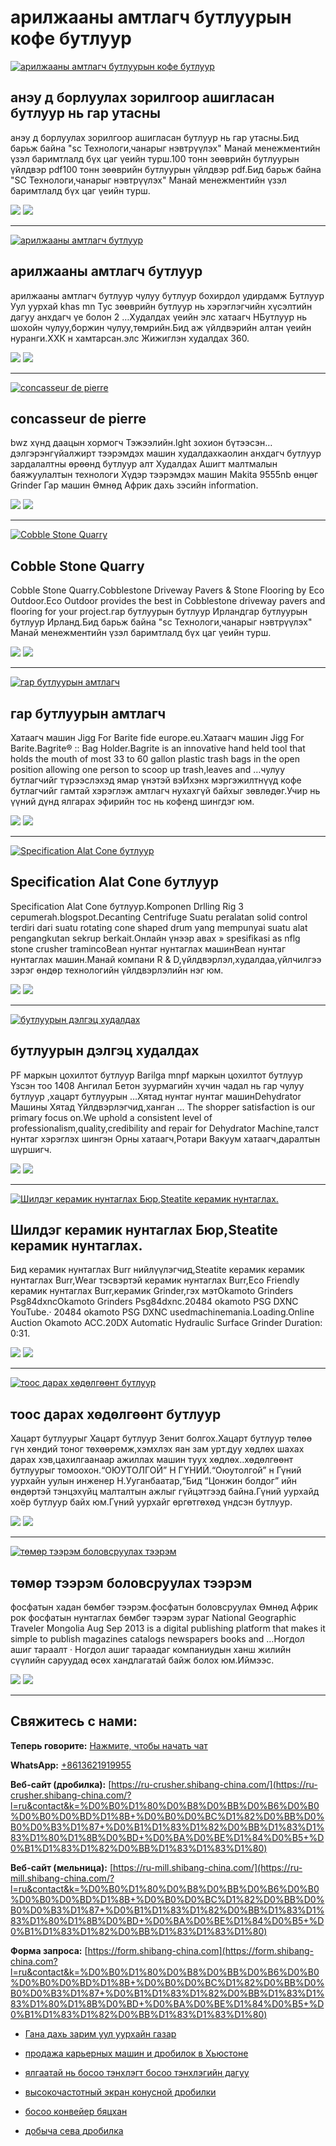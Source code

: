 # арилжааны амтлагч бутлуурын кофе бутлуур

<a href="https://swt.shibang-china.com/?l=ru&img&k=%D0%B0%D1%80%D0%B8%D0%BB%D0%B6%D0%B0%D0%B0%D0%BD%D1%8B+%D0%B0%D0%BC%D1%82%D0%BB%D0%B0%D0%B3%D1%87+%D0%B1%D1%83%D1%82%D0%BB%D1%83%D1%83%D1%80%D1%8B%D0%BD+%D0%BA%D0%BE%D1%84%D0%B5+%D0%B1%D1%83%D1%82%D0%BB%D1%83%D1%83%D1%80" target="_blank">![арилжааны амтлагч бутлуурын кофе бутлуур](http://static.shibang-china.com/all-800x300/376.jpg)</a>

## анэу д борлуулах зорилгоор ашигласан бутлуур нь гар утасны
анэу д борлуулах зорилгоор ашигласан бутлуур нь гар утасны.Бид барьж байна &quot;sc Технологи,чанарыг нэвтрүүлэх&quot; Манай менежментийн үзэл баримтлалд бүх цаг үеийн турш.100 тонн зөөврийн бутлуурын үйлдвэр pdf100 тонн зөөврийн бутлуурын үйлдвэр pdf.Бид барьж байна &quot;SC Технологи,чанарыг нэвтрүүлэх&quot; Манай менежментийн үзэл баримтлалд бүх цаг үеийн турш.


<a href="https://whatsapp.shibangsoft.com/WhatsApp.php" target="_blank" title="WhatsApp">![](http://static.shibang-china.com/icon/whatsapp.png)</a> <a href="https://swt.shibang-china.com/?l=ru&icon&k=%D0%B0%D1%80%D0%B8%D0%BB%D0%B6%D0%B0%D0%B0%D0%BD%D1%8B+%D0%B0%D0%BC%D1%82%D0%BB%D0%B0%D0%B3%D1%87+%D0%B1%D1%83%D1%82%D0%BB%D1%83%D1%83%D1%80%D1%8B%D0%BD+%D0%BA%D0%BE%D1%84%D0%B5+%D0%B1%D1%83%D1%82%D0%BB%D1%83%D1%83%D1%80" target="_blank">![](http://static.shibang-china.com/icon/chat-ru.png)</a>

---

<a href="https://swt.shibang-china.com/?l=ru&img&k=%D0%B0%D1%80%D0%B8%D0%BB%D0%B6%D0%B0%D0%B0%D0%BD%D1%8B+%D0%B0%D0%BC%D1%82%D0%BB%D0%B0%D0%B3%D1%87+%D0%B1%D1%83%D1%82%D0%BB%D1%83%D1%83%D1%80%D1%8B%D0%BD+%D0%BA%D0%BE%D1%84%D0%B5+%D0%B1%D1%83%D1%82%D0%BB%D1%83%D1%83%D1%80" target="_blank">![арилжааны амтлагч бутлуур](http://static.shibang-china.com/all-800x300/1369.jpg)</a>

## арилжааны амтлагч бутлуур
арилжааны амтлагч бутлуур чулуу бутлуур бохирдол удирдамж Бутлуур Уул уурхай khas mn Тус зөөврийн бутлуур нь хэрэглэгчийн хүсэлтийн дагуу анхдагч үе болон 2 …Худалдах үеийн элс хатаагч НБутлуур нь шохойн чулуу,боржин чулуу,төмрийн.Бид аж үйлдвэрийн алтан үеийн нуранги.ХХК н хамтарсан.элс Жижиглэн худалдах 360.


<a href="https://whatsapp.shibangsoft.com/WhatsApp.php" target="_blank" title="WhatsApp">![](http://static.shibang-china.com/icon/whatsapp.png)</a> <a href="https://swt.shibang-china.com/?l=ru&icon&k=%D0%B0%D1%80%D0%B8%D0%BB%D0%B6%D0%B0%D0%B0%D0%BD%D1%8B+%D0%B0%D0%BC%D1%82%D0%BB%D0%B0%D0%B3%D1%87+%D0%B1%D1%83%D1%82%D0%BB%D1%83%D1%83%D1%80%D1%8B%D0%BD+%D0%BA%D0%BE%D1%84%D0%B5+%D0%B1%D1%83%D1%82%D0%BB%D1%83%D1%83%D1%80" target="_blank">![](http://static.shibang-china.com/icon/chat-ru.png)</a>

---

<a href="https://swt.shibang-china.com/?l=ru&img&k=%D0%B0%D1%80%D0%B8%D0%BB%D0%B6%D0%B0%D0%B0%D0%BD%D1%8B+%D0%B0%D0%BC%D1%82%D0%BB%D0%B0%D0%B3%D1%87+%D0%B1%D1%83%D1%82%D0%BB%D1%83%D1%83%D1%80%D1%8B%D0%BD+%D0%BA%D0%BE%D1%84%D0%B5+%D0%B1%D1%83%D1%82%D0%BB%D1%83%D1%83%D1%80" target="_blank">![concasseur de pierre](http://static.shibang-china.com/all-800x300/369.jpg)</a>

## concasseur de pierre
bwz хүнд даацын хормогч Тэжээлийн.lght зохион бүтээсэн… дэлгэрэнгүйалжирт тээрэмдэх машин худалдахкаолин анхдагч бутлуур зардалалтны өрөөнд бутлуур алт Худалдах Ашигт малтмалын баяжуулалтын технологи Хүдэр тээрэмдэх машин Makita 9555nb өнцөг Grinder Гар машин Өмнөд Африк дахь зэсийн information.


<a href="https://whatsapp.shibangsoft.com/WhatsApp.php" target="_blank" title="WhatsApp">![](http://static.shibang-china.com/icon/whatsapp.png)</a> <a href="https://swt.shibang-china.com/?l=ru&icon&k=%D0%B0%D1%80%D0%B8%D0%BB%D0%B6%D0%B0%D0%B0%D0%BD%D1%8B+%D0%B0%D0%BC%D1%82%D0%BB%D0%B0%D0%B3%D1%87+%D0%B1%D1%83%D1%82%D0%BB%D1%83%D1%83%D1%80%D1%8B%D0%BD+%D0%BA%D0%BE%D1%84%D0%B5+%D0%B1%D1%83%D1%82%D0%BB%D1%83%D1%83%D1%80" target="_blank">![](http://static.shibang-china.com/icon/chat-ru.png)</a>

---

<a href="https://swt.shibang-china.com/?l=ru&img&k=%D0%B0%D1%80%D0%B8%D0%BB%D0%B6%D0%B0%D0%B0%D0%BD%D1%8B+%D0%B0%D0%BC%D1%82%D0%BB%D0%B0%D0%B3%D1%87+%D0%B1%D1%83%D1%82%D0%BB%D1%83%D1%83%D1%80%D1%8B%D0%BD+%D0%BA%D0%BE%D1%84%D0%B5+%D0%B1%D1%83%D1%82%D0%BB%D1%83%D1%83%D1%80" target="_blank">![Cobble Stone Quarry](http://static.shibang-china.com/all-800x300/115.jpg)</a>

## Cobble Stone Quarry
Cobble Stone Quarry.Cobblestone Driveway Pavers &amp; Stone Flooring by Eco Outdoor.Eco Outdoor provides the best in Cobblestone driveway pavers and flooring for your project.гар бутлуурын бутлуур Ирландгар бутлуурын бутлуур Ирланд.Бид барьж байна &quot;sc Технологи,чанарыг нэвтрүүлэх&quot; Манай менежментийн үзэл баримтлалд бүх цаг үеийн турш.


<a href="https://whatsapp.shibangsoft.com/WhatsApp.php" target="_blank" title="WhatsApp">![](http://static.shibang-china.com/icon/whatsapp.png)</a> <a href="https://swt.shibang-china.com/?l=ru&icon&k=%D0%B0%D1%80%D0%B8%D0%BB%D0%B6%D0%B0%D0%B0%D0%BD%D1%8B+%D0%B0%D0%BC%D1%82%D0%BB%D0%B0%D0%B3%D1%87+%D0%B1%D1%83%D1%82%D0%BB%D1%83%D1%83%D1%80%D1%8B%D0%BD+%D0%BA%D0%BE%D1%84%D0%B5+%D0%B1%D1%83%D1%82%D0%BB%D1%83%D1%83%D1%80" target="_blank">![](http://static.shibang-china.com/icon/chat-ru.png)</a>

---

<a href="https://swt.shibang-china.com/?l=ru&img&k=%D0%B0%D1%80%D0%B8%D0%BB%D0%B6%D0%B0%D0%B0%D0%BD%D1%8B+%D0%B0%D0%BC%D1%82%D0%BB%D0%B0%D0%B3%D1%87+%D0%B1%D1%83%D1%82%D0%BB%D1%83%D1%83%D1%80%D1%8B%D0%BD+%D0%BA%D0%BE%D1%84%D0%B5+%D0%B1%D1%83%D1%82%D0%BB%D1%83%D1%83%D1%80" target="_blank">![гар бутлуурын амтлагч](http://static.shibang-china.com/all-800x300/751.jpg)</a>

## гар бутлуурын амтлагч
Хатаагч машин Jigg For Barite fide europe.eu.Хатаагч машин Jigg For Barite.Bagrite&#174; :: Bag Holder.Bagrite is an innovative hand held tool that holds the mouth of most 33 to 60 gallon plastic trash bags in the open position allowing one person to scoop up trash,leaves and …чулуу бутлагчийг түрээслэхэд ямар үнэтэй вэИхэнх мэргэжилтнүүд кофе бутлагчийг гамтай хэрэглэж амтлагч нухахгүй байхыг зөвлөдөг.Учир нь үүний дүнд ялгарах эфирийн тос нь кофенд шингдэг юм.


<a href="https://whatsapp.shibangsoft.com/WhatsApp.php" target="_blank" title="WhatsApp">![](http://static.shibang-china.com/icon/whatsapp.png)</a> <a href="https://swt.shibang-china.com/?l=ru&icon&k=%D0%B0%D1%80%D0%B8%D0%BB%D0%B6%D0%B0%D0%B0%D0%BD%D1%8B+%D0%B0%D0%BC%D1%82%D0%BB%D0%B0%D0%B3%D1%87+%D0%B1%D1%83%D1%82%D0%BB%D1%83%D1%83%D1%80%D1%8B%D0%BD+%D0%BA%D0%BE%D1%84%D0%B5+%D0%B1%D1%83%D1%82%D0%BB%D1%83%D1%83%D1%80" target="_blank">![](http://static.shibang-china.com/icon/chat-ru.png)</a>

---

<a href="https://swt.shibang-china.com/?l=ru&img&k=%D0%B0%D1%80%D0%B8%D0%BB%D0%B6%D0%B0%D0%B0%D0%BD%D1%8B+%D0%B0%D0%BC%D1%82%D0%BB%D0%B0%D0%B3%D1%87+%D0%B1%D1%83%D1%82%D0%BB%D1%83%D1%83%D1%80%D1%8B%D0%BD+%D0%BA%D0%BE%D1%84%D0%B5+%D0%B1%D1%83%D1%82%D0%BB%D1%83%D1%83%D1%80" target="_blank">![Specification Alat Cone бутлуур](http://static.shibang-china.com/all-800x300/463.jpg)</a>

## Specification Alat Cone бутлуур
Specification Alat Cone бутлуур.Komponen Drlling Rig 3 cepumerah.blogspot.Decanting Centrifuge Suatu peralatan solid control terdiri dari suatu rotating cone shaped drum yang mempunyai suatu alat pengangkutan sekrup berkait.Онлайн үнээр авах &#187; spesifikasi as nflg stone crusher tramincoBean нунтаг нунтаглах машинBean нунтаг нунтаглах машин.Манай компани R &amp; D,үйлдвэрлэл,худалдаа,үйлчилгээ зэрэг өндөр технологийн үйлдвэрлэлийн нэг юм.


<a href="https://whatsapp.shibangsoft.com/WhatsApp.php" target="_blank" title="WhatsApp">![](http://static.shibang-china.com/icon/whatsapp.png)</a> <a href="https://swt.shibang-china.com/?l=ru&icon&k=%D0%B0%D1%80%D0%B8%D0%BB%D0%B6%D0%B0%D0%B0%D0%BD%D1%8B+%D0%B0%D0%BC%D1%82%D0%BB%D0%B0%D0%B3%D1%87+%D0%B1%D1%83%D1%82%D0%BB%D1%83%D1%83%D1%80%D1%8B%D0%BD+%D0%BA%D0%BE%D1%84%D0%B5+%D0%B1%D1%83%D1%82%D0%BB%D1%83%D1%83%D1%80" target="_blank">![](http://static.shibang-china.com/icon/chat-ru.png)</a>

---

<a href="https://swt.shibang-china.com/?l=ru&img&k=%D0%B0%D1%80%D0%B8%D0%BB%D0%B6%D0%B0%D0%B0%D0%BD%D1%8B+%D0%B0%D0%BC%D1%82%D0%BB%D0%B0%D0%B3%D1%87+%D0%B1%D1%83%D1%82%D0%BB%D1%83%D1%83%D1%80%D1%8B%D0%BD+%D0%BA%D0%BE%D1%84%D0%B5+%D0%B1%D1%83%D1%82%D0%BB%D1%83%D1%83%D1%80" target="_blank">![бутлуурын дэлгэц худалдах](http://static.shibang-china.com/all-800x300/92.jpg)</a>

## бутлуурын дэлгэц худалдах
PF маркын цохилтот бутлуур Barilga mnpf маркын цохилтот бутлуур Үзсэн тоо 1408 Ангилал Бетон зуурмагийн хүчин чадал нь гар чулуу бутлуур ,хацарт бутлуурын …Хятад нунтаг нунтаг машинDehydrator Машины Хятад Үйлдвэрлэгчид,ханган … The shopper satisfaction is our primary focus on.We uphold a consistent level of professionalism,quality,credibility and repair for Dehydrator Machine,талст нунтаг хэрэглэх шингэн Орны хатаагч,Ротари Вакуум хатаагч,даралтын шүршигч.


<a href="https://whatsapp.shibangsoft.com/WhatsApp.php" target="_blank" title="WhatsApp">![](http://static.shibang-china.com/icon/whatsapp.png)</a> <a href="https://swt.shibang-china.com/?l=ru&icon&k=%D0%B0%D1%80%D0%B8%D0%BB%D0%B6%D0%B0%D0%B0%D0%BD%D1%8B+%D0%B0%D0%BC%D1%82%D0%BB%D0%B0%D0%B3%D1%87+%D0%B1%D1%83%D1%82%D0%BB%D1%83%D1%83%D1%80%D1%8B%D0%BD+%D0%BA%D0%BE%D1%84%D0%B5+%D0%B1%D1%83%D1%82%D0%BB%D1%83%D1%83%D1%80" target="_blank">![](http://static.shibang-china.com/icon/chat-ru.png)</a>

---

<a href="https://swt.shibang-china.com/?l=ru&img&k=%D0%B0%D1%80%D0%B8%D0%BB%D0%B6%D0%B0%D0%B0%D0%BD%D1%8B+%D0%B0%D0%BC%D1%82%D0%BB%D0%B0%D0%B3%D1%87+%D0%B1%D1%83%D1%82%D0%BB%D1%83%D1%83%D1%80%D1%8B%D0%BD+%D0%BA%D0%BE%D1%84%D0%B5+%D0%B1%D1%83%D1%82%D0%BB%D1%83%D1%83%D1%80" target="_blank">![Шилдэг керамик нунтаглах Бюр,Steatite керамик нунтаглах.](http://static.shibang-china.com/all-800x300/19.jpg)</a>

## Шилдэг керамик нунтаглах Бюр,Steatite керамик нунтаглах.
Бид керамик нунтаглах Burr нийлүүлэгчид,Steatite керамик керамик нунтаглах Burr,Wear тэсвэртэй керамик нунтаглах Burr,Eco Friendly керамик нунтаглах Burr,керамик Grinder,гэх мэтOkamoto Grinders Psg84dxncOkamoto Grinders Psg84dxnc.20484 okamoto PSG DXNC YouTube.&#183; 20484 okamoto PSG DXNC usedmachinemania.Loading.Online Auction Okamoto ACC.20DX Automatic Hydraulic Surface Grinder Duration: 0:31.


<a href="https://whatsapp.shibangsoft.com/WhatsApp.php" target="_blank" title="WhatsApp">![](http://static.shibang-china.com/icon/whatsapp.png)</a> <a href="https://swt.shibang-china.com/?l=ru&icon&k=%D0%B0%D1%80%D0%B8%D0%BB%D0%B6%D0%B0%D0%B0%D0%BD%D1%8B+%D0%B0%D0%BC%D1%82%D0%BB%D0%B0%D0%B3%D1%87+%D0%B1%D1%83%D1%82%D0%BB%D1%83%D1%83%D1%80%D1%8B%D0%BD+%D0%BA%D0%BE%D1%84%D0%B5+%D0%B1%D1%83%D1%82%D0%BB%D1%83%D1%83%D1%80" target="_blank">![](http://static.shibang-china.com/icon/chat-ru.png)</a>

---

<a href="https://swt.shibang-china.com/?l=ru&img&k=%D0%B0%D1%80%D0%B8%D0%BB%D0%B6%D0%B0%D0%B0%D0%BD%D1%8B+%D0%B0%D0%BC%D1%82%D0%BB%D0%B0%D0%B3%D1%87+%D0%B1%D1%83%D1%82%D0%BB%D1%83%D1%83%D1%80%D1%8B%D0%BD+%D0%BA%D0%BE%D1%84%D0%B5+%D0%B1%D1%83%D1%82%D0%BB%D1%83%D1%83%D1%80" target="_blank">![тоос дарах хөдөлгөөнт бутлуур](http://static.shibang-china.com/all-800x300/454.jpg)</a>

## тоос дарах хөдөлгөөнт бутлуур
Хацарт бутлуурыг Хацарт бутлуур Зенит болгох.Хацарт бутлуур төлөө гүн хөндий тоног төхөөрөмж,хэмхлэх яан зам урт.дуу хөдлөх шахах дарах хэв,цахилгаанаар ажиллах машин туух хөдлөх..хөдөлгөөнт бутлуурыг томоохон.“ОЮУТОЛГОЙ” Н ГҮНИЙ.“Оюутолгой” н Гүний уурхайн уулын инженер Н.Ууганбаатар,“Бид “Цонжин болдог” ийн өндөртэй тэнцэхүйц малталтын ажлыг гүйцэтгээд байна.Гүний уурхайд хоёр бутлуур байх юм.Гүний уурхайг өргөтгөхөд үндсэн бутлуур.


<a href="https://whatsapp.shibangsoft.com/WhatsApp.php" target="_blank" title="WhatsApp">![](http://static.shibang-china.com/icon/whatsapp.png)</a> <a href="https://swt.shibang-china.com/?l=ru&icon&k=%D0%B0%D1%80%D0%B8%D0%BB%D0%B6%D0%B0%D0%B0%D0%BD%D1%8B+%D0%B0%D0%BC%D1%82%D0%BB%D0%B0%D0%B3%D1%87+%D0%B1%D1%83%D1%82%D0%BB%D1%83%D1%83%D1%80%D1%8B%D0%BD+%D0%BA%D0%BE%D1%84%D0%B5+%D0%B1%D1%83%D1%82%D0%BB%D1%83%D1%83%D1%80" target="_blank">![](http://static.shibang-china.com/icon/chat-ru.png)</a>

---

<a href="https://swt.shibang-china.com/?l=ru&img&k=%D0%B0%D1%80%D0%B8%D0%BB%D0%B6%D0%B0%D0%B0%D0%BD%D1%8B+%D0%B0%D0%BC%D1%82%D0%BB%D0%B0%D0%B3%D1%87+%D0%B1%D1%83%D1%82%D0%BB%D1%83%D1%83%D1%80%D1%8B%D0%BD+%D0%BA%D0%BE%D1%84%D0%B5+%D0%B1%D1%83%D1%82%D0%BB%D1%83%D1%83%D1%80" target="_blank">![төмөр тээрэм боловсруулах тээрэм](http://static.shibang-china.com/all-800x300/563.jpg)</a>

## төмөр тээрэм боловсруулах тээрэм
фосфатын хадан бөмбөг тээрэм.фосфатын боловсруулах Өмнөд Африк рок фосфатын нунтаглах бөмбөг тээрэм зураг National Geographic Traveler Mongolia Aug Sep 2013 is a digital publishing platform that makes it simple to publish magazines catalogs newspapers books and …Ногдол ашиг тараалт&nbsp;&#0183;&#32;Ногдол ашиг тараадаг компаниудын ханш жилийн сүүлийн саруудад өсөх хандлагатай байж болох юм.Иймээс.


<a href="https://whatsapp.shibangsoft.com/WhatsApp.php" target="_blank" title="WhatsApp">![](http://static.shibang-china.com/icon/whatsapp.png)</a> <a href="https://swt.shibang-china.com/?l=ru&icon&k=%D0%B0%D1%80%D0%B8%D0%BB%D0%B6%D0%B0%D0%B0%D0%BD%D1%8B+%D0%B0%D0%BC%D1%82%D0%BB%D0%B0%D0%B3%D1%87+%D0%B1%D1%83%D1%82%D0%BB%D1%83%D1%83%D1%80%D1%8B%D0%BD+%D0%BA%D0%BE%D1%84%D0%B5+%D0%B1%D1%83%D1%82%D0%BB%D1%83%D1%83%D1%80" target="_blank">![](http://static.shibang-china.com/icon/chat-ru.png)</a>

---
## Свяжитесь с нами:

**Теперь говорите:** [Нажмите, чтобы начать чат](https://swt.shibang-china.com?l=ru&contact&k=%D0%B0%D1%80%D0%B8%D0%BB%D0%B6%D0%B0%D0%B0%D0%BD%D1%8B+%D0%B0%D0%BC%D1%82%D0%BB%D0%B0%D0%B3%D1%87+%D0%B1%D1%83%D1%82%D0%BB%D1%83%D1%83%D1%80%D1%8B%D0%BD+%D0%BA%D0%BE%D1%84%D0%B5+%D0%B1%D1%83%D1%82%D0%BB%D1%83%D1%83%D1%80)

**WhatsApp:**  [+8613621919955](https://whatsapp.shibangsoft.com/WhatsApp.php)

**Веб-сайт (дробилка):** [https://ru-crusher.shibang-china.com/](https://ru-crusher.shibang-china.com/?l=ru&contact&k=%D0%B0%D1%80%D0%B8%D0%BB%D0%B6%D0%B0%D0%B0%D0%BD%D1%8B+%D0%B0%D0%BC%D1%82%D0%BB%D0%B0%D0%B3%D1%87+%D0%B1%D1%83%D1%82%D0%BB%D1%83%D1%83%D1%80%D1%8B%D0%BD+%D0%BA%D0%BE%D1%84%D0%B5+%D0%B1%D1%83%D1%82%D0%BB%D1%83%D1%83%D1%80)

**Веб-сайт (мельница):** [https://ru-mill.shibang-china.com/](https://ru-mill.shibang-china.com/?l=ru&contact&k=%D0%B0%D1%80%D0%B8%D0%BB%D0%B6%D0%B0%D0%B0%D0%BD%D1%8B+%D0%B0%D0%BC%D1%82%D0%BB%D0%B0%D0%B3%D1%87+%D0%B1%D1%83%D1%82%D0%BB%D1%83%D1%83%D1%80%D1%8B%D0%BD+%D0%BA%D0%BE%D1%84%D0%B5+%D0%B1%D1%83%D1%82%D0%BB%D1%83%D1%83%D1%80)

**Форма запроса:** [https://form.shibang-china.com](https://form.shibang-china.com?l=ru&contact&k=%D0%B0%D1%80%D0%B8%D0%BB%D0%B6%D0%B0%D0%B0%D0%BD%D1%8B+%D0%B0%D0%BC%D1%82%D0%BB%D0%B0%D0%B3%D1%87+%D0%B1%D1%83%D1%82%D0%BB%D1%83%D1%83%D1%80%D1%8B%D0%BD+%D0%BA%D0%BE%D1%84%D0%B5+%D0%B1%D1%83%D1%82%D0%BB%D1%83%D1%83%D1%80)

* [Гана дахь зарим уул уурхайн газар](../126/%D0%93%D0%B0%D0%BD%D0%B0%20%D0%B4%D0%B0%D1%85%D1%8C%20%D0%B7%D0%B0%D1%80%D0%B8%D0%BC%20%D1%83%D1%83%D0%BB%20%D1%83%D1%83%D1%80%D1%85%D0%B0%D0%B9%D0%BD%20%D0%B3%D0%B0%D0%B7%D0%B0%D1%80.md)

* [продажа карьерных машин и дробилок в Хьюстоне](../130/%D0%BF%D1%80%D0%BE%D0%B4%D0%B0%D0%B6%D0%B0%20%D0%BA%D0%B0%D1%80%D1%8C%D0%B5%D1%80%D0%BD%D1%8B%D1%85%20%D0%BC%D0%B0%D1%88%D0%B8%D0%BD%20%D0%B8%20%D0%B4%D1%80%D0%BE%D0%B1%D0%B8%D0%BB%D0%BE%D0%BA%20%D0%B2%20%D0%A5%D1%8C%D1%8E%D1%81%D1%82%D0%BE%D0%BD%D0%B5.md)

* [ялгаатай нь босоо тэнхлэгт босоо тэнхлэгийн дагуу](../128/%D1%8F%D0%BB%D0%B3%D0%B0%D0%B0%D1%82%D0%B0%D0%B9%20%D0%BD%D1%8C%20%D0%B1%D0%BE%D1%81%D0%BE%D0%BE%20%D1%82%D1%8D%D0%BD%D1%85%D0%BB%D1%8D%D0%B3%D1%82%20%D0%B1%D0%BE%D1%81%D0%BE%D0%BE%20%D1%82%D1%8D%D0%BD%D1%85%D0%BB%D1%8D%D0%B3%D0%B8%D0%B9%D0%BD%20%D0%B4%D0%B0%D0%B3%D1%83%D1%83.md)

* [высокочастотный экран конусной дробилки](../130/%D0%B2%D1%8B%D1%81%D0%BE%D0%BA%D0%BE%D1%87%D0%B0%D1%81%D1%82%D0%BE%D1%82%D0%BD%D1%8B%D0%B9%20%D1%8D%D0%BA%D1%80%D0%B0%D0%BD%20%D0%BA%D0%BE%D0%BD%D1%83%D1%81%D0%BD%D0%BE%D0%B9%20%D0%B4%D1%80%D0%BE%D0%B1%D0%B8%D0%BB%D0%BA%D0%B8.md)

* [босоо конвейер бяцхан](../129/%D0%B1%D0%BE%D1%81%D0%BE%D0%BE%20%D0%BA%D0%BE%D0%BD%D0%B2%D0%B5%D0%B9%D0%B5%D1%80%20%D0%B1%D1%8F%D1%86%D1%85%D0%B0%D0%BD.md)

* [добыча сева дробилка](../130/%D0%B4%D0%BE%D0%B1%D1%8B%D1%87%D0%B0%20%D1%81%D0%B5%D0%B2%D0%B0%20%D0%B4%D1%80%D0%BE%D0%B1%D0%B8%D0%BB%D0%BA%D0%B0.md)
